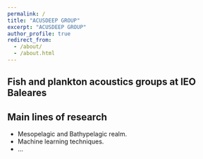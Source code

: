 ```yaml
---
permalink: /
title: "ACUSDEEP GROUP"
excerpt: "ACUSDEEP GROUP"
author_profile: true
redirect_from: 
  - /about/
  - /about.html
---
```



## Fish and plankton acoustics groups at IEO Baleares




## Main lines of research

  * Mesopelagic and Bathypelagic realm.
  * Machine learning techniques.
  * ...
